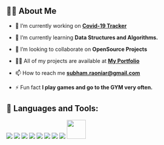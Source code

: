 ## 🙋‍♂️  About Me

-   🔭  I’m currently working on  **[Covid-19 Tracker](https://covid-19-tracker-e4bda.web.app/)**
    
-   🌱  I’m currently learning  **Data Structures and Algorithms.**
    
-   👯  I’m looking to collaborate on  **OpenSource Projects**
    
-   👨‍💻  All of my projects are available at  **[My Portfolio](https://subhamraoniar.com/)**
    
-   📫  How to reach me  **[subham.raoniar@gmail.com](mailto:subham.raoniar@gmail.com)**
    
-   ⚡  Fun fact  **I play games and go to the GYM very often.**
## 🚀  Languages and Tools:

 [![](https://camo.githubusercontent.com/38b72f440cbf774558b9399b27bf659066e94b1eddc4510a9607ced1f028f6d0/68747470733a2f2f696d672e69636f6e73382e636f6d2f636f6c6f722f34382f3030303030302f72656163742d6e61746976652e706e67)](https://reactjs.org/) [![](https://camo.githubusercontent.com/d3d1874579d4c426185cc3f0b5819d05cad0e3cb0d62ce2b182daea2abab84b3/68747470733a2f2f696d672e69636f6e73382e636f6d2f636f6c6f722f34382f3030303030302f72656475782e706e67)](https://redux.js.org/) [  ![](https://camo.githubusercontent.com/da839b79b282a7658a172f07e13496fb18bcf9fa624d061def0e80f47a68ff1d/68747470733a2f2f696d672e69636f6e73382e636f6d2f636f6c6f722f34382f3030303030302f6a6176617363726970742e706e67)](https://developer.mozilla.org/en-US/docs/Web/JavaScript)  [![](https://camo.githubusercontent.com/91624b4794cb98081ea55063865721be4b4399472c81e66b89b37fd07aad1d92/68747470733a2f2f696d672e69636f6e73382e636f6d2f636f6c6f722f34382f3030303030302f68746d6c2d352e706e67)](https://www.w3.org/html/)  [![](https://camo.githubusercontent.com/dc75aee770dff630309493116eeebd6a39c7042e4e94780a5e6c8f107bebe76f/68747470733a2f2f696d672e69636f6e73382e636f6d2f636f6c6f722f34382f3030303030302f637373332e706e67)](https://www.w3schools.com/css/)     [![](https://camo.githubusercontent.com/03899ca15bc7682cad570e2638be85926777122dce4b90151d5efc897660d5cd/68747470733a2f2f696d672e69636f6e73382e636f6d2f636f6c6f722f34382f3030303030302f6e6f64656a732e706e67)](https://nodejs.org/)   [![](https://camo.githubusercontent.com/04d74fa252ccfc767a20a5719365205c5251294b38c3d91d213491b24200e595/68747470733a2f2f696d672e69636f6e73382e636f6d2f636f6c6f722f34382f3030303030302f66697265626173652e706e67)](https://firebase.google.com/)  [![](https://camo.githubusercontent.com/bc60041f5ea7b022c6419b73a15aaac12a2ede682867ec0d3e3c9ec374dce54b/68747470733a2f2f696d672e69636f6e73382e636f6d2f636f6c6f722f34382f3030303030302f6769742e706e67)](https://git-scm.com/) [  <img src='https://mui.com/static/logo.png' width='50'/>](https://mui.com)
 

  
